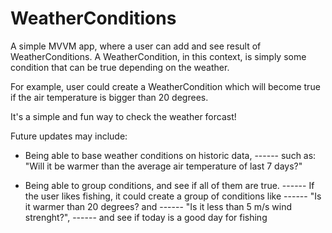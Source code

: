# WeatherConditions

A simple MVVM app, where a user can add and see result of WeatherConditions.
A WeatherCondition, in this context, is simply some condition that can be true depending on the weather.

For example, user could create a WeatherCondition which will become true if the air temperature is bigger than 20 degrees.

It's a simple and fun way to check the weather forcast!

Future updates may include:

- Being able to base weather conditions on historic data, 
------ such as: "Will it be warmer than the average air temperature of last 7 days?"

- Being able to group conditions, and see if all of them are true. 
------ If the user likes fishing, it could create a group of conditions like 
------ "Is it warmer than 20 degrees? and 
------ "Is it less than 5 m/s wind strenght?", 
------ and see if today is a good day for fishing
